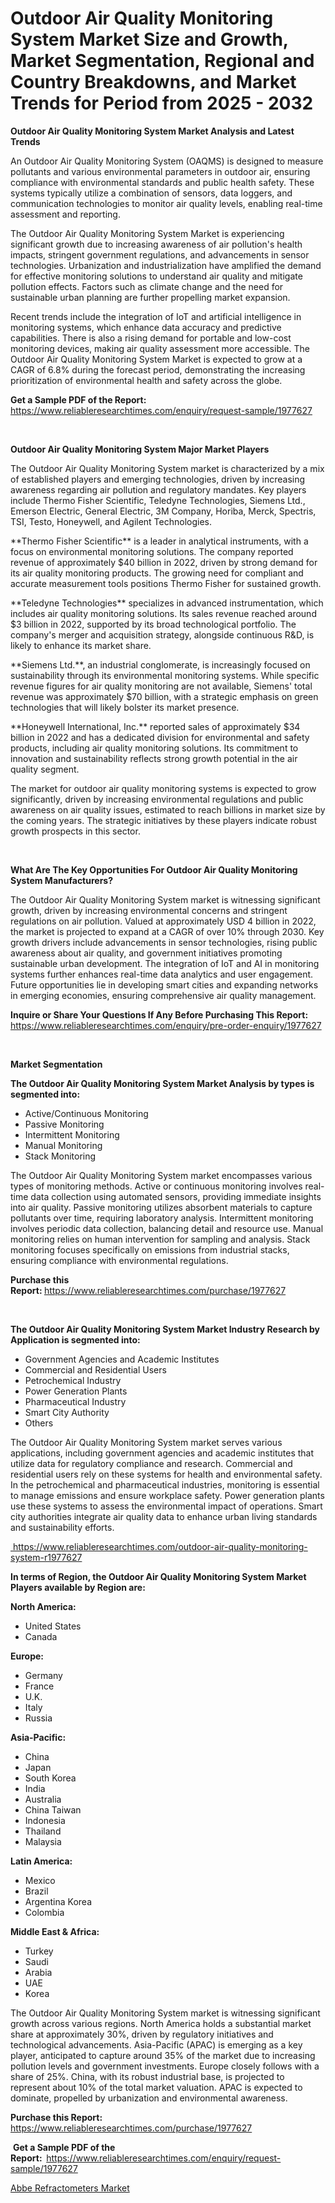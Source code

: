 <p><h1>Outdoor Air Quality Monitoring System Market Size and Growth, Market Segmentation, Regional and Country Breakdowns, and Market Trends for Period from 2025 -  2032</h1></p><p><strong>Outdoor Air Quality Monitoring System Market Analysis and Latest Trends</strong></p>
<p><p>An Outdoor Air Quality Monitoring System (OAQMS) is designed to measure pollutants and various environmental parameters in outdoor air, ensuring compliance with environmental standards and public health safety. These systems typically utilize a combination of sensors, data loggers, and communication technologies to monitor air quality levels, enabling real-time assessment and reporting.</p><p>The Outdoor Air Quality Monitoring System Market is experiencing significant growth due to increasing awareness of air pollution's health impacts, stringent government regulations, and advancements in sensor technologies. Urbanization and industrialization have amplified the demand for effective monitoring solutions to understand air quality and mitigate pollution effects. Factors such as climate change and the need for sustainable urban planning are further propelling market expansion.</p><p>Recent trends include the integration of IoT and artificial intelligence in monitoring systems, which enhance data accuracy and predictive capabilities. There is also a rising demand for portable and low-cost monitoring devices, making air quality assessment more accessible. The Outdoor Air Quality Monitoring System Market is expected to grow at a CAGR of 6.8% during the forecast period, demonstrating the increasing prioritization of environmental health and safety across the globe.</p></p>
<p><strong>Get a Sample PDF of the Report:&nbsp;</strong> <a href="https://www.reliableresearchtimes.com/enquiry/request-sample/1977627?utm_campaign=2562&utm_medium=2&utm_source=Github&utm_content=ia&utm_term=20022025&utm_id=outdoor-air-quality-monitoring-system">https://www.reliableresearchtimes.com/enquiry/request-sample/1977627</a></p>
<p>&nbsp;</p>
<p><strong>Outdoor Air Quality Monitoring System Major Market Players</strong></p>
<p><p>The Outdoor Air Quality Monitoring System market is characterized by a mix of established players and emerging technologies, driven by increasing awareness regarding air pollution and regulatory mandates. Key players include Thermo Fisher Scientific, Teledyne Technologies, Siemens Ltd., Emerson Electric, General Electric, 3M Company, Horiba, Merck, Spectris, TSI, Testo, Honeywell, and Agilent Technologies.</p><p>**Thermo Fisher Scientific** is a leader in analytical instruments, with a focus on environmental monitoring solutions. The company reported revenue of approximately $40 billion in 2022, driven by strong demand for its air quality monitoring products. The growing need for compliant and accurate measurement tools positions Thermo Fisher for sustained growth.</p><p>**Teledyne Technologies** specializes in advanced instrumentation, which includes air quality monitoring solutions. Its sales revenue reached around $3 billion in 2022, supported by its broad technological portfolio. The company's merger and acquisition strategy, alongside continuous R&D, is likely to enhance its market share.</p><p>**Siemens Ltd.**, an industrial conglomerate, is increasingly focused on sustainability through its environmental monitoring systems. While specific revenue figures for air quality monitoring are not available, Siemens' total revenue was approximately $70 billion, with a strategic emphasis on green technologies that will likely bolster its market presence.</p><p>**Honeywell International, Inc.** reported sales of approximately $34 billion in 2022 and has a dedicated division for environmental and safety products, including air quality monitoring solutions. Its commitment to innovation and sustainability reflects strong growth potential in the air quality segment.</p><p>The market for outdoor air quality monitoring systems is expected to grow significantly, driven by increasing environmental regulations and public awareness on air quality issues, estimated to reach billions in market size by the coming years. The strategic initiatives by these players indicate robust growth prospects in this sector.</p></p>
<p>&nbsp;</p>
<p><strong>What Are The Key Opportunities For Outdoor Air Quality Monitoring System Manufacturers?</strong></p>
<p><p>The Outdoor Air Quality Monitoring System market is witnessing significant growth, driven by increasing environmental concerns and stringent regulations on air pollution. Valued at approximately USD 4 billion in 2022, the market is projected to expand at a CAGR of over 10% through 2030. Key growth drivers include advancements in sensor technologies, rising public awareness about air quality, and government initiatives promoting sustainable urban development. The integration of IoT and AI in monitoring systems further enhances real-time data analytics and user engagement. Future opportunities lie in developing smart cities and expanding networks in emerging economies, ensuring comprehensive air quality management.</p></p>
<p><strong>Inquire or Share Your Questions If Any Before Purchasing This Report:</strong> <a href="https://www.reliableresearchtimes.com/enquiry/pre-order-enquiry/1977627?utm_campaign=2562&utm_medium=2&utm_source=Github&utm_content=ia&utm_term=20022025&utm_id=outdoor-air-quality-monitoring-system">https://www.reliableresearchtimes.com/enquiry/pre-order-enquiry/1977627</a></p>
<p>&nbsp;</p>
<p><strong>Market Segmentation</strong></p>
<p><strong>The Outdoor Air Quality Monitoring System Market Analysis by types is segmented into:</strong></p>
<p><ul><li>Active/Continuous Monitoring</li><li>Passive Monitoring</li><li>Intermittent Monitoring</li><li>Manual Monitoring</li><li>Stack Monitoring</li></ul></p>
<p><p>The Outdoor Air Quality Monitoring System market encompasses various types of monitoring methods. Active or continuous monitoring involves real-time data collection using automated sensors, providing immediate insights into air quality. Passive monitoring utilizes absorbent materials to capture pollutants over time, requiring laboratory analysis. Intermittent monitoring involves periodic data collection, balancing detail and resource use. Manual monitoring relies on human intervention for sampling and analysis. Stack monitoring focuses specifically on emissions from industrial stacks, ensuring compliance with environmental regulations.</p></p>
<p><strong>Purchase this Report:&nbsp;</strong><a href="https://www.reliableresearchtimes.com/purchase/1977627?utm_campaign=2562&utm_medium=2&utm_source=Github&utm_content=ia&utm_term=20022025&utm_id=outdoor-air-quality-monitoring-system">https://www.reliableresearchtimes.com/purchase/1977627</a></p>
<p>&nbsp;</p>
<p><strong>The Outdoor Air Quality Monitoring System Market Industry Research by Application is segmented into:</strong></p>
<p><ul><li>Government Agencies and Academic Institutes</li><li>Commercial and Residential Users</li><li>Petrochemical Industry</li><li>Power Generation Plants</li><li>Pharmaceutical Industry</li><li>Smart City Authority</li><li>Others</li></ul></p>
<p><p>The Outdoor Air Quality Monitoring System market serves various applications, including government agencies and academic institutes that utilize data for regulatory compliance and research. Commercial and residential users rely on these systems for health and environmental safety. In the petrochemical and pharmaceutical industries, monitoring is essential to manage emissions and ensure workplace safety. Power generation plants use these systems to assess the environmental impact of operations. Smart city authorities integrate air quality data to enhance urban living standards and sustainability efforts.</p></p>
<p><a href="https://www.reliableresearchtimes.com/outdoor-air-quality-monitoring-system-r1977627?utm_campaign=2562&utm_medium=2&utm_source=Github&utm_content=ia&utm_term=20022025&utm_id=outdoor-air-quality-monitoring-system">&nbsp;https://www.reliableresearchtimes.com/outdoor-air-quality-monitoring-system-r1977627</a></p>
<p><strong>In terms of Region, the Outdoor Air Quality Monitoring System Market Players available by Region are:</strong></p>
<p>
    <p> <strong> North America: </strong>
        <ul>
            <li>United States</li>
            <li>Canada</li>
        </ul>
        </p> 
    <p> <strong> Europe: </strong>
        <ul>
            <li>Germany</li>
            <li>France</li>
            <li>U.K.</li>
            <li>Italy</li>
            <li>Russia</li>
        </ul>
        </p> 
    <p> <strong> Asia-Pacific: </strong>
        <ul>
            <li>China</li>
            <li>Japan</li>
            <li>South Korea</li>
            <li>India</li>
            <li>Australia</li>
            <li>China Taiwan</li>
            <li>Indonesia</li>
            <li>Thailand</li>
            <li>Malaysia</li>
        </ul>
        </p> 
    <p> <strong> Latin America: </strong>
        <ul>
            <li>Mexico</li>
            <li>Brazil</li>
            <li>Argentina Korea</li>
            <li>Colombia</li>
        </ul>
        </p> 
    <p> <strong> Middle East & Africa: </strong>
        <ul>
            <li>Turkey</li>
            <li>Saudi</li>
            <li>Arabia</li>
            <li>UAE</li>
            <li>Korea</li>
        </ul>
    </p>
    </p>
<p><p>The Outdoor Air Quality Monitoring System market is witnessing significant growth across various regions. North America holds a substantial market share at approximately 30%, driven by regulatory initiatives and technological advancements. Asia-Pacific (APAC) is emerging as a key player, anticipated to capture around 35% of the market due to increasing pollution levels and government investments. Europe closely follows with a share of 25%. China, with its robust industrial base, is projected to represent about 10% of the total market valuation. APAC is expected to dominate, propelled by urbanization and environmental awareness.</p></p>
<p><strong>Purchase this Report: </strong><a href="https://www.reliableresearchtimes.com/purchase/1977627?utm_campaign=2562&utm_medium=2&utm_source=Github&utm_content=ia&utm_term=20022025&utm_id=outdoor-air-quality-monitoring-system">https://www.reliableresearchtimes.com/purchase/1977627</a></p>
<p>&nbsp;<strong>Get a Sample PDF of the Report:&nbsp;&nbsp;</strong><a href="https://www.reliableresearchtimes.com/enquiry/request-sample/1977627?utm_campaign=2562&utm_medium=2&utm_source=Github&utm_content=ia&utm_term=20022025&utm_id=outdoor-air-quality-monitoring-system">https://www.reliableresearchtimes.com/enquiry/request-sample/1977627</a></p>
<p><strong></strong></p>
<p><p><a href="https://github.com/abuugjetaj/Market-Research-Report-List-1/blob/main/abbe-refractometers-market.md?utm_campaign=2562&utm_medium=2&utm_source=Github&utm_content=ia&utm_term=20022025&utm_id=outdoor-air-quality-monitoring-system">Abbe Refractometers Market</a></p></p>